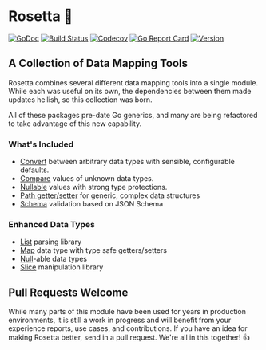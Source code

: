 # Rosetta 💐

[![GoDoc](https://img.shields.io/badge/go-documentation-blue.svg?style=flat-square)](http://pkg.go.dev/github.com/benpate/rosetta)
[![Build Status](https://img.shields.io/github/workflow/status/benpate/rosetta/Go/main)](https://github.com/benpate/rosetta/actions/workflows/go.yml)
[![Codecov](https://img.shields.io/codecov/c/github/benpate/rosetta.svg?style=flat-square)](https://codecov.io/gh/benpate/rosetta)
[![Go Report Card](https://goreportcard.com/badge/github.com/benpate/rosetta?style=flat-square)](https://goreportcard.com/report/github.com/benpate/rosetta)
[![Version](https://img.shields.io/github/v/release/benpate/rosetta?include_prereleases&style=flat-square&color=brightgreen)](https://github.com/benpate/rosetta/releases)

## A Collection of Data Mapping Tools

Rosetta combines several different data mapping tools into a single module.  While each was useful on its own, the dependencies between them made updates hellish, so this collection was born.  

All of these packages pre-date Go generics, and many are being refactored to take advantage of this new capability.

### What's Included

* [Convert](convert) between arbitrary data types with sensible, configurable defaults.
* [Compare](compare) values of unknown data types.
* [Nullable](null) values with strong type protections.
* [Path getter/setter](path) for generic, complex data structures
* [Schema](schema) validation based on JSON Schema
### Enhanced Data Types
* [List](list) parsing library
* [Map](map) data type with type safe getters/setters
* [Null](null)-able data types
* [Slice](slice) manipulation library
## Pull Requests Welcome

While many parts of this module have been used for years in production environments, it is still a work in progress and will benefit from your experience reports, use cases, and contributions.  If you have an idea for making Rosetta better, send in a pull request.  We're all in this together! 👍
